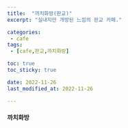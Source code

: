 ```yaml
---
title:  "까치화방(판교)"
excerpt: "실내지만 개방된 느낌의 판교 카페."

categories:
 - cafe
tags:
 - [cafe,판교,까치화방]

toc: true
toc_sticky: true

date: 2022-11-26
last_modified_at: 2022-11-26

---
```


#### 까치화방